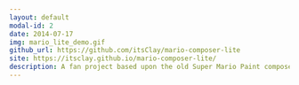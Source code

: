 ```yaml
---
layout: default
modal-id: 2
date: 2014-07-17
img: mario_lite_demo.gif
github_url: https://github.com/itsClay/mario-composer-lite
site: https://itsclay.github.io/mario-composer-lite/
description: A fan project based upon the old Super Mario Paint composer game. Select sounds and make beautiful music at the optioned paces.
---
```

